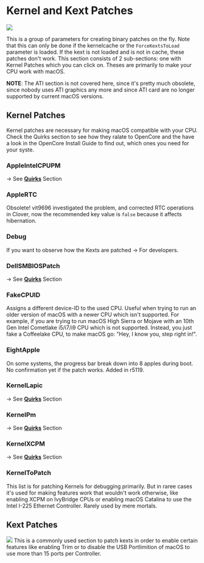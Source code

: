 # Kernel and Kext Patches
![](/Users/kl45u5/Desktop/KernelQuirks.png)

 This is a group of parameters for creating binary patches on the fly. Note that this can only be done if the kernelcache or the `ForceKextsToLoad` parameter is loaded. If the kext is not loaded and is not in cache, these patches don't work. This section consists of 2 sub-sections: one with Kernel Patches which you can click on. Theses are primarily to make your CPU work with macOS.

**NOTE**: The ATI section is not covered here, since it's pretty much obsolete, since nobody uses ATI graphics any more and since ATI card are no longer supported by current macOS versions.

## Kernel Patches
Kernel patches are necessary for making macOS compatible with your CPU. Check the Quirks section to see how they ralate to OpenCore and the have a look in the OpenCore Install Guide to find out, which ones you need for your syste. 

### AppleIntelCPUPM
&rarr; See [**Quirks**]([https://github.com/5T33Z0/Clover-Crate/tree/main/Quirks](https://github.com/5T33Z0/Clover-Crate/tree/main/Quirks)) Section

### AppleRTC
Obsolete! vit9696 investigated the problem, and corrected RTC operations in Clover, now the recommended key value is `false` because it affects hibernation.

### Debug
If you want to observe how the Kexts are patched &rarr; For developers.

### DellSMBIOSPatch
&rarr; See [**Quirks**]([https://github.com/5T33Z0/Clover-Crate/tree/main/Quirks](https://github.com/5T33Z0/Clover-Crate/tree/main/Quirks)) Section

### FakeCPUID
Assigns a different device-ID to the used CPU. Useful when trying to run an older version of macOS with a newer CPU which isn't supported. For example, if you are trying to run macOS High Sierra or Mojave with an 10th Gen Intel Cometlake i5/i7/i9 CPU which is not supported. Instead, you just fake a Coffeelake CPU, to make macOS go: "Hey, I know you, step right in!".

### EightApple
On some systems, the progress bar break down into 8 apples during boot. No confirmation yet if the patch works. Added in r5119.

### KernelLapic
&rarr; See [**Quirks**]([https://github.com/5T33Z0/Clover-Crate/tree/main/Quirks](https://github.com/5T33Z0/Clover-Crate/tree/main/Quirks)) Section

### KernelPm
&rarr; See [**Quirks**]([https://github.com/5T33Z0/Clover-Crate/tree/main/Quirks](https://github.com/5T33Z0/Clover-Crate/tree/main/Quirks)) Section

### KernelXCPM
&rarr; See [**Quirks**]([https://github.com/5T33Z0/Clover-Crate/tree/main/Quirks](https://github.com/5T33Z0/Clover-Crate/tree/main/Quirks)) Section

### KernelToPatch
This list is for patching Kernels for debugging primarily. But in raree cases it's used for making features work that wouldn't work otherwise, like enabling XCPM on IvyBridge CPUs or enabling macOS Catalina to use the Intel I-225 Ethernet Controller. Rarely used by mere mortals.

## Kext Patches
![](/Users/kl45u5/Desktop/KnKPatches.png)
This is a commonly used section to patch kexts in order to enable certain features like enabling Trim or to disable the USB Portlimition of macOS to use more than 15 ports per Controller. 
